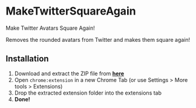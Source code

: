# MakeTwitterSquareAgain
Make Twitter Avatars Square Again!

Removes the rounded avatars from Twitter and makes them square again!

## Installation
1. Download and extract the ZIP file from [**here**](https://github.com/InventivetalentDev/MakeTwitterSquareAgain/archive/master.zip)
2. Open `chrome:extension` in a new Chrome Tab (or use Settings > More tools > Extensions)
3. Drop the extracted extension folder into the extensions tab
4. **Done!**

